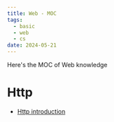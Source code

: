 ```yaml
---
title: Web - MOC
tags:
  - basic
  - web
  - cs
date: 2024-05-21
---
```

Here's the MOC of Web knowledge

# Http

* [Http introduction](computer_sci/web/http/http_introduction.md)